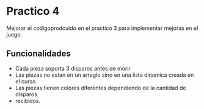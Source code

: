 # Practico 4

Mejorar el codigoprodcuido en el practico 3 
para implementar mejoras en el juego.

## Funcionalidades

* Cada pieza soporta 3 disparos antes de morir
* Las piezas no estan en un arreglo sino en
una lista dinamica creada en el curso.
* Las piezas tienen colores diferentes 
dependiendo de la cantidad de disparos
* recibidos.
